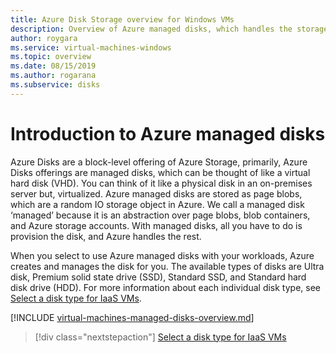 ```yaml
---
title: Azure Disk Storage overview for Windows VMs 
description: Overview of Azure managed disks, which handles the storage accounts for you when using Azure Windows VMs
author: roygara
ms.service: virtual-machines-windows
ms.topic: overview
ms.date: 08/15/2019
ms.author: rogarana
ms.subservice: disks
---
```

# Introduction to Azure managed disks

Azure Disks are a block-level offering of Azure Storage, primarily, Azure Disks offerings are managed disks, which can be thought of like a virtual hard disk (VHD). You can think of it like a physical disk in an on-premises server but, virtualized. Azure managed disks are stored as page blobs, which are a random IO storage object in Azure. We call a managed disk ‘managed’ because it is an abstraction over page blobs, blob containers, and Azure storage accounts. With managed disks, all you have to do is provision the disk, and Azure handles the rest.

When you select to use Azure managed disks with your workloads, Azure creates and manages the disk for you. The available types of disks are Ultra disk, Premium solid state drive (SSD), Standard SSD, and Standard hard disk drive (HDD). For more information about each individual disk type, see [Select a disk type for IaaS VMs](disks-types.md).

[!INCLUDE [virtual-machines-managed-disks-overview.md](../../../includes/virtual-machines-managed-disks-overview.md)]

> [!div class="nextstepaction"]
> [Select a disk type for IaaS VMs](disks-types.md)